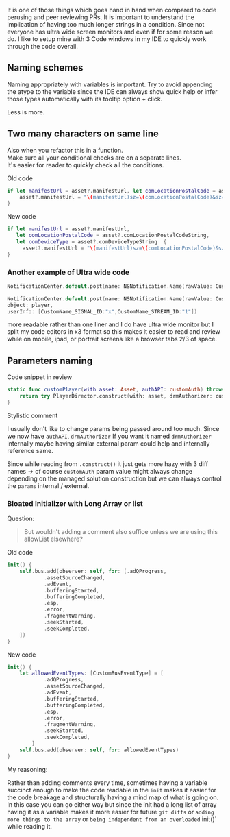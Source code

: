 
It is one of those things which goes hand in hand when compared to code perusing and peer reviewing PRs. It is important to understand the implication of having too much longer strings in a condition. Since not everyone has ultra wide screen monitors and even if for some reason we do. I like to setup mine with 3 Code windows in my IDE to quickly work through the code overall.


## Naming schemes

Naming appropriately with variables is important. Try to avoid appending the atype to the variable since the IDE can always show quick help or infer those types automatically with its tooltip option + click.

Less is more.


## Two many characters on same line

Also when you refactor this in a function.  
Make sure all your conditional checks are on a separate lines.  
It's easier for reader to quickly check all the conditions.

Old code 

```swift
if let manifestUrl = asset?.manifestUrl, let comLocationPostalCode = asset?.comLocationPostalCodeString, let comDeviceType = asset?.comDeviceTypeString  {
    asset?.manifestUrl = "\(manifestUrl)sz=\(comLocationPostalCode)&sz=\(comDeviceType)"
}
```

New code
```swift
if let manifestUrl = asset?.manifestUrl,
   let comLocationPostalCode = asset?.comLocationPostalCodeString, 
   let comDeviceType = asset?.comDeviceTypeString  {
     asset?.manifestUrl = "\(manifestUrl)sz=\(comLocationPostalCode)&sz=\(comDeviceType)"
}
```

### Another example of Ultra wide code

```swift
NotificationCenter.default.post(name: NSNotification.Name(rawValue: CustomName), object: player, userInfo: [CustomName_SIGNAL_ID:"x",CustomName_STREAM_ID:"1"])
```

```swift
NotificationCenter.default.post(name: NSNotification.Name(rawValue: CustomName),
object: player,
userInfo: [CustomName_SIGNAL_ID:"x",CustomName_STREAM_ID:"1"])
```

more readable rather than one liner and I do have ultra wide monitor but I split my code editors in x3 format so this makes it easier to read and review while on mobile, ipad, or portrait screens like a browser tabs 2/3 of space.

## Parameters naming

Code snippet in review
```swift
static func customPlayer(with asset: Asset, authAPI: customAuth) throws -> PlayerConstruction {|
	return try PlayerDirector.construct(with: asset, drmAuthorizer: customAuth) 
}
```

Stylistic comment

I usually don't like to change params being passed around too much. 
Since we now have `authAPI`, `drmAuthorizer` If you want it named `drmAuthorizer` internally maybe having similar external param could help and internally reference same. 


Since while reading from `.construct()` it just gets more hazy with 3 diff names -> of course `customAuth` param value might always change depending on the managed solution construction but we can always control the `params` internal / external.


### Bloated Initializer with Long Array or list

Question: 
> But wouldn't adding a comment also suffice unless we are using this allowList elsewhere?

Old code
```swift
init() { 
	self.bus.add(observer: self, for: [.adQProgress,
            .assetSourceChanged,
            .adEvent,
            .bufferingStarted,
            .bufferingCompleted,
            .esp,
            .error,
            .fragmentWarning,
            .seekStarted,
            .seekCompleted,
    ])
}
```
New code
```swift
init() { 
	let allowedEventTypes: [CustomBusEventType] = [
            .adQProgress,
            .assetSourceChanged,
            .adEvent,
            .bufferingStarted,
            .bufferingCompleted,
            .esp,
            .error,
            .fragmentWarning,
            .seekStarted,
            .seekCompleted,
        ]
    self.bus.add(observer: self, for: allowedEventTypes)	 
}
```

My reasoning: 


Rather than adding comments every time, sometimes having a variable succinct enough to make the code readable in the `init` makes it easier for the code breakage and structurally having a mind map of what is going on.  
In this case you can go either way but since the init had a long list of array having it as a variable makes it more easier for future `git diffs` or `adding more things to the array` or `being independent from an overloaded` init()` while reading it.